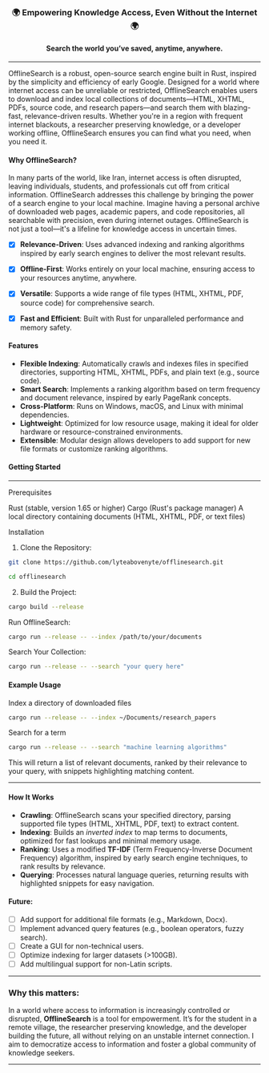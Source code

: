 <div align="center">

<h3>🌍 Empowering Knowledge Access, Even Without the Internet 🌍</h3>
<h4>Search the world you’ve saved, anytime, anywhere.
</h4>

</div>

----

OfflineSearch is a robust, open-source search engine built in Rust, inspired by the simplicity and efficiency of early Google. Designed for a world where internet access can be unreliable or restricted, OfflineSearch enables users to download and index local collections of documents—HTML, XHTML, PDFs, source code, and research papers—and search them with blazing-fast, relevance-driven results. Whether you're in a region with frequent internet blackouts, a researcher preserving knowledge, or a developer working offline, OfflineSearch ensures you can find what you need, when you need it.

#### Why OfflineSearch?
In many parts of the world, like Iran, internet access is often disrupted, leaving individuals, students, and professionals cut off from critical information. OfflineSearch addresses this challenge by bringing the power of a search engine to your local machine. Imagine having a personal archive of downloaded web pages, academic papers, and code repositories, all searchable with precision, even during internet outages. OfflineSearch is not just a tool—it's a lifeline for knowledge access in uncertain times.

- [x] **Relevance-Driven**: Uses advanced indexing and ranking algorithms inspired by early search engines to deliver the most relevant results.
- [x] **Offline-First**: Works entirely on your local machine, ensuring access to your resources anytime, anywhere.
- [x] **Versatile**: Supports a wide range of file types (HTML, XHTML, PDF, source code) for comprehensive search.
- [x] **Fast and Efficient**: Built with Rust for unparalleled performance and memory safety.


#### Features

- **Flexible Indexing**: Automatically crawls and indexes files in specified directories, supporting HTML, XHTML, PDFs, and plain text (e.g., source code).
- **Smart Search**: Implements a ranking algorithm based on term frequency and document relevance, inspired by early PageRank concepts.
- **Cross-Platform**: Runs on Windows, macOS, and Linux with minimal dependencies.
- **Lightweight**: Optimized for low resource usage, making it ideal for older hardware or resource-constrained environments.
- **Extensible**: Modular design allows developers to add support for new file formats or customize ranking algorithms.


#### Getting Started

---- 

Prerequisites

Rust (stable, version 1.65 or higher)
Cargo (Rust's package manager)
A local directory containing documents (HTML, XHTML, PDF, or text files)

Installation

1. Clone the Repository:

```bash
git clone https://github.com/lyteabovenyte/offlinesearch.git

cd offlinesearch
```


2. Build the Project:

```bash
cargo build --release
```


Run OfflineSearch:

```bash
cargo run --release -- --index /path/to/your/documents
```


Search Your Collection:

```bash
cargo run --release -- --search "your query here"
```



#### Example Usage
Index a directory of downloaded files

```bash
cargo run --release -- --index ~/Documents/research_papers
```

Search for a term

```bash
cargo run --release -- --search "machine learning algorithms"
```

This will return a list of relevant documents, ranked by their relevance to your query, with snippets highlighting matching content.

----
#### How It Works

- **Crawling**: OfflineSearch scans your specified directory, parsing supported file types (HTML, XHTML, PDF, text) to extract content.
- **Indexing**: Builds an *inverted index* to map terms to documents, optimized for fast lookups and minimal memory usage.
- **Ranking**: Uses a modified **TF-IDF** (Term Frequency-Inverse Document Frequency) algorithm, inspired by early search engine techniques, to rank results by relevance.
- **Querying**: Processes natural language queries, returning results with highlighted snippets for easy navigation.


#### Future:
- [ ] Add support for additional file formats (e.g., Markdown, Docx).
- [ ] Implement advanced query features (e.g., boolean operators, fuzzy search).
- [ ] Create a GUI for non-technical users.
- [ ] Optimize indexing for larger datasets (>100GB).
- [ ] Add multilingual support for non-Latin scripts.

----

### Why this matters: 
In a world where access to information is increasingly controlled or disrupted, **OfflineSearch** is a tool for empowerment. It’s for the student in a remote village, the researcher preserving knowledge, and the developer building the future, all without relying on an unstable internet connection. I aim to democratize access to information and foster a global community of knowledge seekers.

******